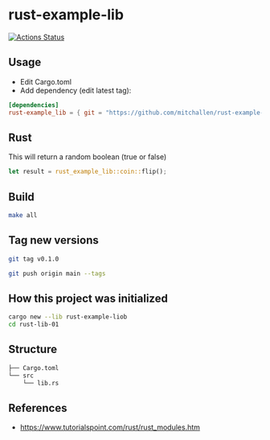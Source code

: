 rust-example-lib
==


[![Actions Status](https://github.com/mitchallen/rust-example-lib/workflows/Build%20Test/badge.svg)](https://github.com/mitchallen/rust-example-lib/actions)


## Usage

* Edit Cargo.toml
* Add dependency (edit latest tag):

```toml
[dependencies]
rust-example_lib = { git = "https://github.com/mitchallen/rust-example-lib.git", tag = "v0.1.0" }
```

## Rust

This will return a random boolean (true or false)

```rs
let result = rust_example_lib::coin::flip();
```

## Build

```sh
make all
```

## Tag new versions


```sh
git tag v0.1.0
```

```sh
git push origin main --tags
```

## How this project was initialized

```sh
cargo new --lib rust-example-liob
cd rust-lib-01
```

## Structure

```sh
├── Cargo.toml
└── src
    └── lib.rs
```

## References

* https://www.tutorialspoint.com/rust/rust_modules.htm
